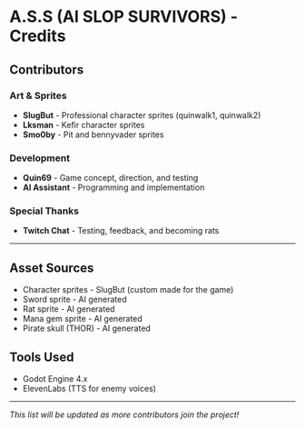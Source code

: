 # A.S.S (AI SLOP SURVIVORS) - Credits

## Contributors

### Art & Sprites
- **SlugBut** - Professional character sprites (quinwalk1, quinwalk2)
- **Lksman** - Kefir character sprites
- **Smo0by** - Pit and bennyvader sprites

### Development
- **Quin69** - Game concept, direction, and testing
- **AI Assistant** - Programming and implementation

### Special Thanks
- **Twitch Chat** - Testing, feedback, and becoming rats

---

## Asset Sources
- Character sprites - SlugBut (custom made for the game)
- Sword sprite - AI generated
- Rat sprite - AI generated
- Mana gem sprite - AI generated
- Pirate skull (THOR) - AI generated

## Tools Used
- Godot Engine 4.x
- ElevenLabs (TTS for enemy voices)

---

*This list will be updated as more contributors join the project!*
